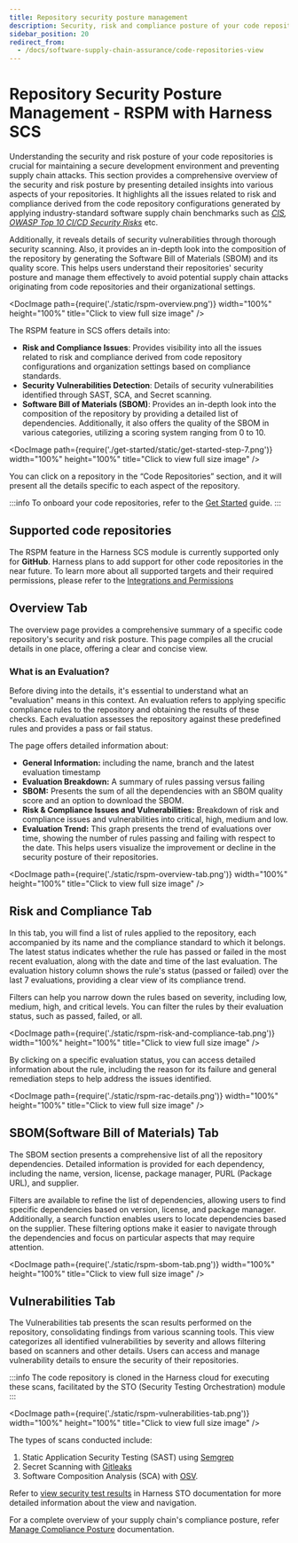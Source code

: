 ```yaml
---
title: Repository security posture management
description: Security, risk and compliance posture of your code repositories.
sidebar_position: 20
redirect_from:
  - /docs/software-supply-chain-assurance/code-repositories-view
---
```


# Repository Security Posture Management - RSPM with Harness SCS

Understanding the security and risk posture of your code repositories is crucial for maintaining a secure development environment and preventing supply chain attacks. This section provides a comprehensive overview of the security and risk posture by presenting detailed insights into various aspects of your repositories. It highlights all the issues related to risk and compliance derived from the code repository configurations generated by applying industry-standard software supply chain benchmarks such as _[CIS](https://www.cisecurity.org/benchmark/software-supply-chain-security), [OWASP Top 10 CI/CD Security Risks](https://owasp.org/www-project-top-10-ci-cd-security-risks/)_ etc. 

Additionally, it reveals details of security vulnerabilities through thorough security scanning. Also, it provides an in-depth look into the composition of the repository by generating the Software Bill of Materials (SBOM) and its quality score. This helps users understand their repositories' security posture and manage them effectively to avoid potential supply chain attacks originating from code repositories and their organizational settings.


<DocImage path={require('./static/rspm-overview.png')} width="100%" height="100%" title="Click to view full size image" />


The RSPM feature in SCS offers details into:



* **Risk and Compliance Issues**: Provides visibility into all the issues related to risk and compliance derived from code repository configurations and organization settings based on compliance standards.
* **Security Vulnerabilities Detection**: Details of security vulnerabilities identified through SAST, SCA, and Secret scanning.
* **Software Bill of Materials (SBOM)**: Provides an in-depth look into the composition of the repository by providing a detailed list of dependencies. Additionally, it also offers the quality of the SBOM in various categories, utilizing a scoring system ranging from 0 to 10.


<DocImage path={require('./get-started/static/get-started-step-7.png')} width="100%" height="100%" title="Click to view full size image" />

You can click on a repository in the “Code Repositories” section, and it will present all the details specific to each aspect of the repository.

:::info
To onboard your code repositories, refer to the [Get Started](./get-started) guide.
:::


## Supported code repositories

The RSPM feature in the Harness SCS module is currently supported only for **GitHub**. Harness plans to add support for other code repositories in the near future. To learn more about all supported targets and their required permissions, please refer to the [Integrations and Permissions](./integrations-and-permissions)

## Overview Tab

The overview page provides a comprehensive summary of a specific code repository's security and risk posture. This page compiles all the crucial details in one place, offering a clear and concise view.


### What is an Evaluation?

Before diving into the details, it's essential to understand what an "evaluation" means in this context. An evaluation refers to applying specific compliance rules to the repository and obtaining the results of these checks. Each evaluation assesses the repository against these predefined rules and provides a pass or fail status.


The page offers detailed information about:

* **General Information:** including the name, branch and the latest evaluation timestamp
* **Evaluation Breakdown:** A summary of rules passing versus failing
* **SBOM:** Presents the sum of all the dependencies with an SBOM quality score and an option to download the SBOM.
* **Risk & Compliance Issues and Vulnerabilities:** Breakdown of risk and compliance issues and vulnerabilities into critical, high, medium and low.
* **Evaluation Trend:** This graph presents the trend of evaluations over time, showing the number of rules passing and failing with respect to the date. This helps users visualize the improvement or decline in the security posture of their repositories.

<DocImage path={require('./static/rspm-overview-tab.png')} width="100%" height="100%" title="Click to view full size image" />

## Risk and Compliance Tab

In this tab, you will find a list of rules applied to the repository, each accompanied by its name and the compliance standard to which it belongs. The latest status indicates whether the rule has passed or failed in the most recent evaluation, along with the date and time of the last evaluation. The evaluation history column shows the rule's status (passed or failed) over the last 7 evaluations, providing a clear view of its compliance trend.

Filters can help you narrow down the rules based on severity, including low, medium, high, and critical levels. You can filter the rules by their evaluation status, such as passed, failed, or all. 

<DocImage path={require('./static/rspm-risk-and-compliance-tab.png')} width="100%" height="100%" title="Click to view full size image" />



By clicking on a specific evaluation status, you can access detailed information about the rule, including the reason for its failure and general remediation steps to help address the issues identified.

<DocImage path={require('./static/rspm-rac-details.png')} width="100%" height="100%" title="Click to view full size image" />



## SBOM(Software Bill of Materials) Tab

The SBOM section presents a comprehensive list of all the repository dependencies. Detailed information is provided for each dependency, including the name, version, license, package manager, PURL (Package URL), and supplier.

Filters are available to refine the list of dependencies, allowing users to find specific dependencies based on version, license, and package manager. Additionally, a search function enables users to locate dependencies based on the supplier. These filtering options make it easier to navigate through the dependencies and focus on particular aspects that may require attention.

<DocImage path={require('./static/rspm-sbom-tab.png')} width="100%" height="100%" title="Click to view full size image" />



## Vulnerabilities Tab

The Vulnerabilities tab presents the scan results performed on the repository, consolidating findings from various scanning tools. This view categorizes all identified vulnerabilities by severity and allows filtering based on scanners and other details. Users can access and manage vulnerability details to ensure the security of their repositories.

:::info
The code repository is cloned in the Harness cloud for executing these scans, facilitated by the STO (Security Testing Orchestration) module
:::

<DocImage path={require('./static/rspm-vulnerabilities-tab.png')} width="100%" height="100%" title="Click to view full size image" />

The types of scans conducted include:
1. Static Application Security Testing (SAST) using [Semgrep](https://developer.harness.io/docs/security-testing-orchestration/sto-techref-category/semgrep/semgrep-scanner-reference/) 
2. Secret Scanning with [Gitleaks](https://developer.harness.io/docs/security-testing-orchestration/sto-techref-category/gitleaks-scanner-reference/)
3. Software Composition Analysis (SCA) with [OSV](https://developer.harness.io/docs/security-testing-orchestration/sto-techref-category/osv-scanner-reference/).

Refer to [view security test results](https://developer.harness.io/docs/category/view-security-test-results) in Harness STO documentation for more detailed information about the view and navigation.

For a complete overview of your supply chain's compliance posture, refer [Manage Compliance Posture](./manage-risk-and-compliance/manage-compliance-posture) documentation.
